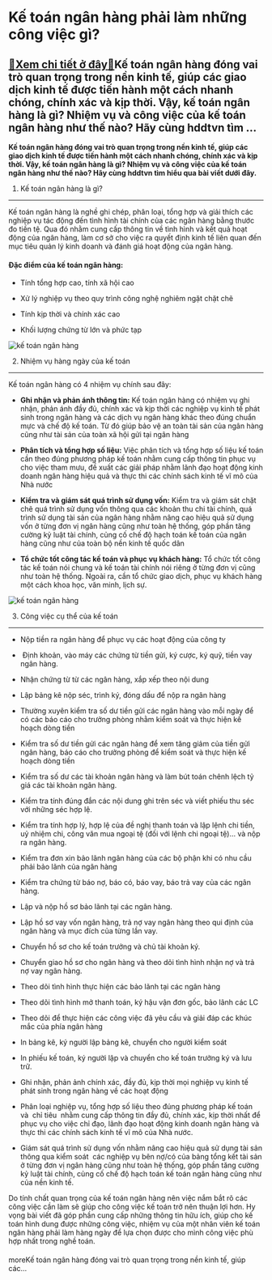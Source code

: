 Kế toán ngân hàng phải làm những công việc gì?
==============================================

[:gift:Xem chi tiết ở đây:gift:](https://hddtvn.com/ke-toan-ngan-hang-phai-lam-nhung-cong-viec-gi/)Kế toán ngân hàng đóng vai trò quan trọng trong nền kinh tế, giúp các giao dịch kinh tế được tiến hành một cách nhanh chóng, chính xác và kịp thời. Vậy, kế toán ngân hàng là gì? Nhiệm vụ và công việc của kế toán ngân hàng như thế nào? Hãy cùng hddtvn tìm …
----------------------------------------------------------------------------------------------------------------------------------------------------------------------------------------------------------------------------------------------------------------

**Kế toán ngân hàng đóng vai trò quan trọng trong nền kinh tế, giúp các giao dịch kinh tế được tiến hành một cách nhanh chóng, chính xác và kịp thời. Vậy, kế toán ngân hàng là gì? Nhiệm vụ và công việc của kế toán ngân hàng như thế nào? Hãy cùng hddtvn tìm hiểu qua bài viết dưới đây.**


1. Kế toán ngân hàng là gì?
---------------------------


Kế toán ngân hàng là nghề ghi chép, phân loại, tổng hợp và giải thích các nghiệp vụ tác động đến tình hình tài chính của các ngân hàng bằng thước đo tiền tệ. Qua đó nhằm cung cấp thông tin về tình hình và kết quả hoạt động của ngân hàng, làm cơ sở cho việc ra quyết định kinh tế liên quan đến mục tiêu quản lý kinh doanh và đánh giá hoạt động của ngân hàng.


#### **Đặc điểm của kế toán ngân hàng:**




* Tính tổng hợp cao, tính xã hội cao

* Xử lý nghiệp vụ theo quy trình công nghệ nghiêm ngặt chặt chẽ

* Tính kịp thời và chính xác cao

* Khối lượng chứng từ lớn và phức tạp



![kế toán ngân hàng](https://hddtvn.com/wp-content/uploads/2021/01/main-qimg-dbd1cea0e9b330bbf3622e4b0589d620.jpg "kế toán ngân hàng")


2. Nhiệm vụ hàng ngày của kế toán
---------------------------------


Kế toán ngân hàng có 4 nhiệm vụ chính sau đây:




* **Ghi nhận và phản ánh thông tin:** Kế toán ngân hàng có nhiệm vụ ghi nhận, phản ánh đầy đủ, chính xác và kịp thời các nghiệp vụ kinh tế phát sinh trong ngân hàng và các dịch vụ ngân hàng khác theo đúng chuẩn mực và chế độ kế toán. Từ đó giúp bảo vệ an toàn tài sản của ngân hàng cũng như tài sản của toàn xã hội gửi tại ngân hàng

* **Phân tích và tổng hợp số liệu:** Việc phân tích và tổng hợp số liệu kế toán cần theo đúng phương pháp kế toán nhằm cung cấp thông tin phục vụ cho việc tham mưu, đề xuất các giải pháp nhằm lãnh đạo hoạt động kinh doanh ngân hàng hiệu quả và thực thi các chính sách kinh tế vĩ mô của Nhà nước

* **Kiểm tra và giám sát quá trình sử dụng vốn:** Kiểm tra và giám sát chặt chẽ quá trình sử dụng vốn thông qua các khoản thu chi tài chính, quá trình sử dụng tài sản của ngân hàng nhằm nâng cao hiệu quả sử dụng vốn ở từng đơn vị ngân hàng cũng như toàn hệ thống, góp phần tăng cường kỷ luật tài chính, củng cố chế độ hạch toán kế toán của ngân hàng cũng như của toàn bộ nền kinh tế quốc dân

* **Tổ chức tốt công tác kế toán và phục vụ khách hàng:** Tổ chức tốt công tác kế toán nói chung và kế toán tài chính nói riêng ở từng đơn vị cũng như toàn hệ thống. Ngoài ra, cần tổ chức giao dịch, phục vụ khách hàng một cách khoa học, văn minh, lịch sự.



![kế toán ngân hàng](https://hddtvn.com/wp-content/uploads/2021/01/woman-at-desk-1200-x-800.jpg "kế toán ngân hàng")


3. Công việc cụ thể của kế toán
-------------------------------




* Nộp tiền ra ngân hàng để phục vụ các hoạt động của công ty

*  Định khoản, vào máy các chứng từ tiền gửi, ký cược, ký quỹ, tiền vay ngân hàng.

* Nhận chứng từ từ các ngân hàng, xắp xếp theo nội dung

* Lập bảng kê nộp séc, trình ký, đóng dấu để nộp ra ngân hàng

* Thường xuyên kiểm tra số dư tiền gửi các ngân hàng vào mỗi ngày để có các báo cáo cho trưởng phòng nhằm kiểm soát và thực hiện kế hoạch dòng tiền

* Kiểm tra số dư tiền gửi các ngân hàng để xem tăng giảm của tiền gửi ngân hàng, báo cáo cho trưởng phòng để kiểm soát và thực hiện kế hoạch dòng tiền

* Kiểm tra số dư các tài khoản ngân hàng và làm bút toán chênh lệch tỷ giá các tài khoản ngân hàng.

* Kiểm tra tính đúng đắn các nội dung ghi trên séc và viết phiếu thu séc với những séc hợp lệ.

* Kiểm tra tính hợp lý, hợp lệ của đề nghị thanh toán và lập lệnh chi tiền, uỷ nhiệm chi, công văn mua ngoại tệ (đối với lệnh chi ngoại tệ)… và nộp ra ngân hàng.

* Kiểm tra đơn xin bảo lãnh ngân hàng của các bộ phận khi có nhu cầu phải bảo lãnh của ngân hàng

* Kiểm tra chứng từ báo nợ, báo có, báo vay, báo trả vay của các ngân hàng.

* Lập và nộp hồ sơ bảo lãnh tại các ngân hàng.

* Lập hồ sơ vay vốn ngân hàng, trả nợ vay ngân hàng theo qui định của ngân hàng và mục đích của từng lần vay.

* Chuyển hồ sơ cho kế toán trưởng và chủ tài khoản ký.

* Chuyển giao hồ sơ cho ngân hàng và theo dõi tình hình nhận nợ và trả nợ vay ngân hàng.

* Theo dõi tình hình thực hiện các bảo lãnh tại các ngân hàng

* Theo dõi tình hình mở thanh toán, ký hậu vận đơn gốc, bảo lãnh các LC

* Theo dõi để thực hiện các công việc đã yêu cầu và giải đáp các khúc mắc của phía ngân hàng

* In bảng kê, ký người lập bảng kê, chuyển cho người kiểm soát

* In phiếu kế toán, ký người lập và chuyển cho kế toán trưởng ký và lưu trữ.

* Ghi nhận, phản ảnh chính xác, đầy đủ, kịp thời mọi nghiệp vụ kinh tế phát sinh trong ngân hàng về các hoạt động

* Phân loại nghiệp vụ, tổng hợp số liệu theo đúng phương pháp kế toán và  chỉ tiêu  nhằm cung cấp thông tin đầy đủ, chính xác, kịp thời nhất để phục vụ cho việc chỉ đạo, lãnh đạo hoạt động kinh doanh ngân hàng và thực thi các chính sách kinh tế vĩ mô của Nhà nước.

* Giám sát quá trình sử dụng vốn nhằm nâng cao hiệu quả sử dụng tài sản thông qua kiểm soát  các nghiệp vụ bên nợ/có của bảng tổng kết tài sản ở từng đơn vị ngân hàng cũng như toàn hệ thống, góp phần tăng cường kỷ luật tài chính, củng cố chế độ hạch toán kế toán ngân hàng cũng như của nền kinh tế.



Do tính chất quan trọng của kế toán ngân hàng nên việc nắm bắt rõ các công việc cần làm sẽ giúp cho công việc kế toán trở nên thuận lợi hơn. Hy vọng bài viết đã góp phần cung cấp những thông tin hữu ích, giúp cho kế toán hình dung được những công việc, nhiệm vụ của một nhân viên kế toán ngân hàng phải làm hàng ngày để lựa chọn được cho mình công việc phù hợp nhất trong nghề toán.


#### 


moreKế toán ngân hàng đóng vai trò quan trọng trong nền kinh tế, giúp các…

